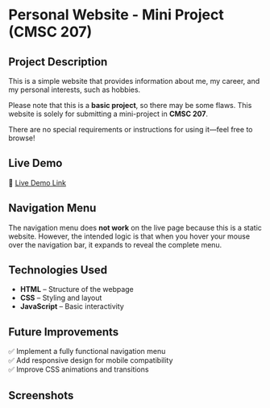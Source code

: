 # **Personal Website - Mini Project (CMSC 207)**  

## **Project Description**  
This is a simple website that provides information about me, my career, and my personal interests, such as hobbies.  

Please note that this is a **basic project**, so there may be some flaws. This website is solely for submitting a mini-project in **CMSC 207**.  

There are no special requirements or instructions for using it—feel free to browse!  

## **Live Demo**  
🔗 [Live Demo Link](https://darwinjay234.github.io/CMSC207-mini-project/) 

## **Navigation Menu**  
The navigation menu does **not work** on the live page because this is a static website. However, the intended logic is that when you hover your mouse over the navigation bar, it expands to reveal the complete menu.


## **Technologies Used**  
- **HTML** – Structure of the webpage  
- **CSS** – Styling and layout  
- **JavaScript** – Basic interactivity  

## **Future Improvements**  
✅ Implement a fully functional navigation menu  
✅ Add responsive design for mobile compatibility  
✅ Improve CSS animations and transitions  

## **Screenshots**  
<INSERT SCREENSHOT>
